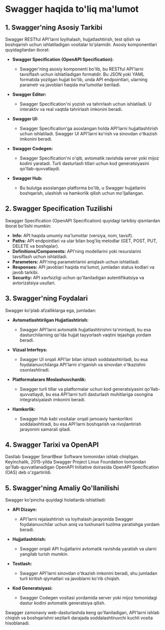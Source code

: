 # Swagger haqida to'liq ma'lumot

## 1. Swagger'ning Asosiy Tarkibi
Swagger RESTful API'larni loyihalash, hujjatlashtirish, test qilish va boshqarish uchun ishlatiladigan vositalar to'plamidir. Asosiy komponentlari quyidagilardan iborat:

- **Swagger Specification (OpenAPI Specification):** 
  - Swagger'ning asosiy komponenti bo'lib, bu RESTful API'larni tavsiflash uchun ishlatiladigan formatdir. Bu JSON yoki YAML formatida yozilgan hujjat bo'lib, unda API endpointlari, ularning parametr va javoblari haqida ma'lumotlar beriladi.
  
- **Swagger Editor:** 
  - Swagger Specification'ni yozish va tahrirlash uchun ishlatiladi. U interaktiv va real vaqtda tahrirlash imkonini beradi.
  
- **Swagger UI:** 
  - Swagger Specification'ga asoslangan holda API'larni hujjatlashtirish uchun ishlatiladi. Swagger UI API'larni ko'rish va sinovdan o'tkazish imkonini beradi.
  
- **Swagger Codegen:** 
  - Swagger Specification'ni o'qib, avtomatik ravishda server yoki mijoz kodini yaratadi. Turli dasturlash tillari uchun kod generatsiyasini qo'llab-quvvatlaydi.
  
- **Swagger Hub:** 
  - Bu bulutga asoslangan platforma bo'lib, u Swagger hujjatlarini boshqarish, ulashish va hamkorlik qilish uchun mo'ljallangan.

## 2. Swagger Specification Tuzilishi
Swagger Specification (OpenAPI Specification) quyidagi tarkibiy qismlardan iborat bo'lishi mumkin:

- **Info:** API haqida umumiy ma'lumotlar (versiya, nom, tavsif).
- **Paths:** API endpointlari va ular bilan bog'liq metodlar (GET, POST, PUT, DELETE va boshqalar).
- **Definitions/Components:** API'ning modellarini yoki resurslarini tavsiflash uchun ishlatiladi.
- **Parameters:** API'ning parametrlarini aniqlash uchun ishlatiladi.
- **Responses:** API javoblari haqida ma'lumot, jumladan status kodlari va javob tarkibi.
- **Security:** API xavfsizligi uchun qo'llaniladigan autentifikatsiya va avtorizatsiya usullari.

## 3. Swagger'ning Foydalari
Swagger ko'plab afzalliklarga ega, jumladan:

- **Avtomatlashtirilgan Hujjatlashtirish:** 
  - Swagger API'larni avtomatik hujjatlashtirishni ta'minlaydi, bu esa dasturchilarning qo'lda hujjat tayyorlash vaqtini tejashga yordam beradi.

- **Vizual Interfeys:** 
  - Swagger UI orqali API'lar bilan ishlash soddalashtiriladi, bu esa foydalanuvchilarga API'larni o'rganish va sinovdan o'tkazishni osonlashtiradi.

- **Platformalararo Moslashuvchanlik:** 
  - Swagger turli tillar va platformalar uchun kod generatsiyasini qo'llab-quvvatlaydi, bu esa API'larni turli dasturlash muhitlariga osongina integratsiyalash imkonini beradi.

- **Hamkorlik:** 
  - Swagger Hub kabi vositalar orqali jamoaviy hamkorlikni soddalashtiradi, bu esa API'larni boshqarish va rivojlantirish jarayonini samarali qiladi.

## 4. Swagger Tarixi va OpenAPI
Dastlab Swagger SmartBear Software tomonidan ishlab chiqilgan. Keyinchalik, 2015-yilda Swagger Project Linux Foundation tomonidan qo'llab-quvvatlanadigan OpenAPI Initiative doirasida OpenAPI Specification (OAS) deb o'zgartirildi.

## 5. Swagger'ning Amaliy Qo'llanilishi
Swagger ko'pincha quyidagi holatlarda ishlatiladi:

- **API Dizayn:** 
  - API'larni rejalashtirish va loyihalash jarayonida Swagger foydalanuvchilar uchun aniq va tushunarli tuzilma yaratishga yordam beradi.

- **Hujjatlashtirish:** 
  - Swagger orqali API hujjatlarini avtomatik ravishda yaratish va ularni yangilab turish mumkin.

- **Testlash:** 
  - Swagger API'larni sinovdan o'tkazish imkonini beradi, shu jumladan turli kiritish qiymatlari va javoblarni ko'rib chiqish.

- **Kod Generatsiyasi:** 
  - Swagger Codegen vositasi yordamida server yoki mijoz tomonidagi dastur kodini avtomatik generatsiya qilish.

Swagger zamonaviy web-dasturlashda keng qo'llaniladigan, API'larni ishlab chiqish va boshqarishni sezilarli darajada soddalashtiruvchi kuchli vosita hisoblanadi.
